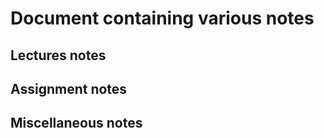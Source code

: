# Document containing various notes

## Lectures notes 

## Assignment notes 

## Miscellaneous notes


